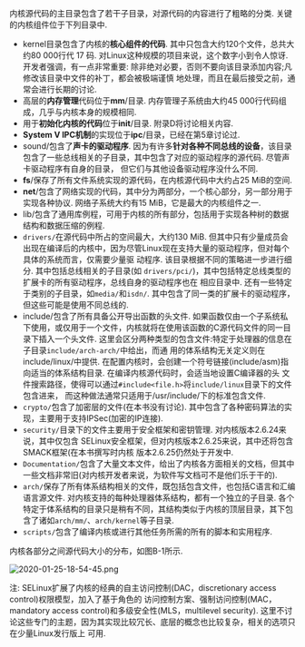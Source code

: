 
内核源代码的主目录包含了若干子目录，对源代码的内容进行了粗略的分类. 关键的内核组件位于下列目录中. 

- kernel目录包含了内核的**核心组件的代码**. 其中只包含大约120个文件，总共大约80 000行代 17 码. 对Linux这种规模的项目来说，这个数字小到令人惊讶. 开发者强调，有一点非常重要: 除非绝对必要，否则不要向该目录添加内容;凡修改该目录中文件的补丁，都会被极端谨慎 地处理，而且在最后接受之前，通常会进行长期的讨论. 
- 高层的**内存管理**代码位于**mm**/目录. 内存管理子系统由大约45 000行代码组成，几乎与内核本身的规模相同. 
- 用于**初始化内核的代码**位于**init**/目录. 附录D将讨论相关内容. 
- **System V IPC机制**的实现位于**ipc**/目录，已经在第5章讨论过. 
- sound/包含了**声卡的驱动程序**. 因为有许多**针对各种不同总线的设备**，该目录包含了一些总线相关的子目录，其中包含了对应的驱动程序的源代码. 尽管声卡驱动程序有自身的目录， 但它们与其他设备驱动程序没什么不同. 
- **fs**/保存了所有文件系统实现的源代码，在内核源代码中大约占25 MiB的空间. 
- **net**/包含了网络实现的代码，其中分为两部分，一个核心部分，另一部分用于实现各种协议. 网络子系统大约有15 MiB，它是最大的内核组件之一. 
- lib/包含了通用库例程，可用于内核的所有部分，包括用于实现各种树的数据结构和数据压缩的例程. 
- `drivers/`在源代码中所占的空间最大，大约130 MiB. 但其中只有少量成员会出现在编译后的内核中，因为尽管Linux现在支持大量的驱动程序，但对每个具体的系统而言，仅需要少量驱 动程序. 该目录根据不同的策略进一步进行细分. 其中包括总线相关的子目录(如 `drivers/pci/`)，其中包括特定总线类型的扩展卡的所有驱动程序，总线自身的驱动程序也在 相应目录中. 还有一些特定于类别的子目录，如`media/`和`isdn/`. 其中包含了同一类的扩展卡的驱动程序，但这些可能是使用不同总线的. 
- include/包含了所有具备公开导出函数的头文件. 如果函数仅由一个子系统私下使用，或仅用于一个文件，内核就将在使用该函数的C源代码文件的同一目录下插入一个头文件. 这里会区分两种类型的包含文件:特定于处理器的信息在子目录`include/arch-arch/`中给出，而通 用的体系结构无关定义则在include/linux/中提供. 在配置内核时，会创建一个符号链接(include/asm)指向适当的体系结构目录. 在编译内核源代码时，会适当地设置C编译器的头 文件搜索路径，使得可以通过`#include<file.h>`将`include/linux`目录下的文件包含进来， 而这种做法通常只适用于/usr/include/下的标准包含文件. 
- `crypto/`包含了加密层的文件(在本书没有讨论). 其中包含了各种密码算法的实现，主要用于支持IPSec(加密的IP连接). 
- `security/`目录下的文件主要用于安全框架和密钥管理. 对内核版本2.6.24来说，其中仅包含 SELinux安全框架，但对内核版本2.6.25来说，其中还将包含SMACK框架(在本书撰写时内核 版本2.6.25仍然处于开发中. 
- `Documentation/`包含了大量文本文件，给出了内核各方面相关的文档，但其中一些文档非常旧(对内核开发者来说，为软件写文档可不是他们乐于干的). 
- `arch/`保存了所有体系结构相关的文件，既包括包含文件，也包括C语言和汇编语言源文件.  对内核支持的每种处理器体系结构，都有一个独立的子目录. 各个特定于体系结构的目录只是稍有不同，其结构类似于内核的顶层目录，其下包含了诸如`arch/mm/`、`arch/kernel`等子目录. 
- `scripts/`包含了编译内核或进行其他任务所需的所有的脚本和实用程序.  

内核各部分之间源代码大小的分布，如图B-1所示. 

![2020-01-25-18-54-45.png](./images/2020-01-25-18-54-45.png)

注: SELinux扩展了内核的经典的自主访问控制(DAC，discretionary access control)权限模型，加入了基于角色的 访问控制方案、强制访问控制(MAC，mandatory access control)和多级安全性(MLS，multilevel security).  这里不讨论这些专门的主题，因为其实现比较冗长、底层的概念也比较复杂，相关的选项只在少量Linux发行版上 可用. 